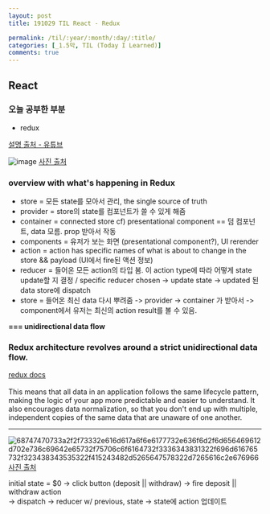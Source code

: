 ```yaml
---
layout: post
title: 191029 TIL React - Redux

permalink: /til/:year/:month/:day/:title/
categories: [_1.5막, TIL (Today I Learned)]
comments: true
---
```


## React ##

### **오늘 공부한 부분**

 - redux
 
 [설명 출처 - 유튜브](https://www.youtube.com/watch?v=_l8z3TTlQQo) 

 
![image](https://i.redd.it/g25xnwnxgz6x.png)
[사진 출처](https://www.reddit.com/r/reactjs/comments/4r19o8/how_redux_works_for_beginners/)  

### **overview with what's happening in Redux**

- store = 모든 state를 모아서 관리, the single source of truth   
- provider = store의 state를 컴포넌트가 쓸 수 있게 해줌   
- container = connected store cf) presentational component == 덤 컴포넌트, data 모름. prop 받아서 작동   
- components = 유저가 보는 화면 (presentational component?), UI rerender  
- action = action has specific names of what is about to change in the store && payload (UI에서 fire된 액션 정보)
- reducer = 들어온 모든 action의 타입 봄. 이 action type에 따라 어떻게 state update할 지 결정 / specific reducer chosen ->
 update state -> updated 된 data store에 dispatch
- store = 들어온 최신 data 다시 뿌려줌 
-> provider -> container 가 받아서 -> component에서 유저는 최신의 action result를 볼 수 있음.

**=== unidirectional data flow**

### **Redux architecture revolves around a strict unidirectional data flow.**

[redux docs](https://redux.js.org/basics/data-flow)  
<br/> 
This means that all data in an application follows the same lifecycle pattern, making the logic of your app more predictable and easier to understand. 
It also encourages data normalization, so that you don't end up with multiple, independent copies of the same data that are unaware of one another.


<hr/>

![68747470733a2f2f73332e616d617a6f6e6177732e636f6d2f6d656469612d702e736c69642e65732f75706c6f6164732f3336343831322f696d616765732f323438343535322f415243482d5265647578322d7265616c2e676966](https://user-images.githubusercontent.com/40848630/67752174-dac56d00-fa75-11e9-86fc-c41ea8b7dfc9.gif)
[사진 출처](http://slides.com/jenyaterpil/redux-from-twitter-hype-to-production#/9)

initial state = $0 -> click button (deposit || withdraw) -> fire deposit || withdraw action   
-> dispatch -> reducer w/ previous, state -> state에 action 업데이트   


